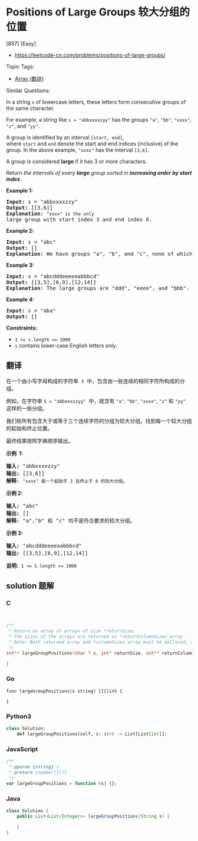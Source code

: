 # Positions of Large Groups 较大分组的位置

[857] [Easy]

- https://leetcode-cn.com/problems/positions-of-large-groups/

Topic Tags:

- [Array (数组)](https://leetcode-cn.com/tag/array/)

Similar Questions:

In a string `s` of lowercase letters, these letters form consecutive groups of the same character.

For example, a string like `s = "abbxxxxzyy"` has the groups `"a"`, `"bb"`, `"xxxx"`, `"z"`, and `"yy"`.

A group is identified by an interval `[start, end]`, where `start` and `end` denote the start and end indices (inclusive) of the group. In the above example, `"xxxx"` has the interval `[3,6]`.

A group is considered **large** if it has 3 or more characters.

Return *the intervals of every **large** group sorted in **increasing order by start index***.

**Example 1:**

<pre><strong>Input:</strong> s = "abbxxxxzzy"
<strong>Output:</strong> [[3,6]]
<strong>Explanation</strong>: <code>"xxxx" is the only </code>large group with start index 3 and end index 6.
</pre>

**Example 2:**

<pre><strong>Input:</strong> s = "abc"
<strong>Output:</strong> []
<strong>Explanation</strong>: We have groups "a", "b", and "c", none of which are large groups.
</pre>

**Example 3:**

<pre><strong>Input:</strong> s = "abcdddeeeeaabbbcd"
<strong>Output:</strong> [[3,5],[6,9],[12,14]]
<strong>Explanation</strong>: The large groups are "ddd", "eeee", and "bbb".
</pre>

**Example 4:**

<pre><strong>Input:</strong> s = "aba"
<strong>Output:</strong> []
</pre>

**Constraints:**

- `1 <= s.length <= 1000`
- `s` contains lower-case English letters only.

## 翻译

在一个由小写字母构成的字符串  `S`  中，包含由一些连续的相同字符所构成的分组。

例如，在字符串 `S = "abbxxxxzyy"`  中，就含有 `"a"`, `"bb"`, `"xxxx"`, `"z"` 和 `"yy"` 这样的一些分组。

我们称所有包含大于或等于三个连续字符的分组为较大分组。找到每一个较大分组的起始和终止位置。

最终结果按照字典顺序输出。

**示例  1:**

<pre><strong>输入: </strong>"abbxxxxzzy"
<strong>输出: </strong>[[3,6]]
<strong>解释</strong>: <code>"xxxx" 是一个起始于 3 且终止于 6 的较大分组</code>。
</pre>

**示例 2:**

<pre><strong>输入: </strong>"abc"
<strong>输出: </strong>[]
<strong>解释</strong>: "a","b" 和 "c" 均不是符合要求的较大分组。
</pre>

**示例 3:**

<pre><strong>输入: </strong>"abcdddeeeeaabbbcd"
<strong>输出: </strong>[[3,5],[6,9],[12,14]]</pre>

**说明:**  `1 <= S.length <= 1000`

## solution 题解

### C

```c


/**
 * Return an array of arrays of size *returnSize.
 * The sizes of the arrays are returned as *returnColumnSizes array.
 * Note: Both returned array and *columnSizes array must be malloced, assume caller calls free().
 */
int** largeGroupPositions(char * s, int* returnSize, int** returnColumnSizes){

}
```

### Go

```golang
func largeGroupPositions(s string) [][]int {

}
```

### Python3

```python
class Solution:
    def largeGroupPositions(self, s: str) -> List[List[int]]:
```

### JavaScript

```javascript
/**
 * @param {string} s
 * @return {number[][]}
 */
var largeGroupPositions = function (s) {};
```

### Java

```java
class Solution {
    public List<List<Integer>> largeGroupPositions(String s) {

    }
}
```
